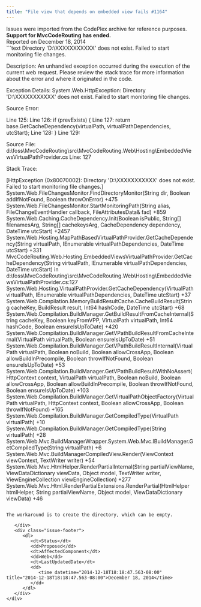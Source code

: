 ```yaml
---
title: "File view that depends on embedded view fails #1164"
---
```

<div class="note">
   Issues were imported from the CodePlex archive for reference purposes. <b>Support for MvcCodeRouting has ended.</b></div>
<div class="issue-report">
   <div class="issue-header">Reported on 
      <time datetime="2014-12-18T18:18:47.563-08:00" title="2014-12-18T18:18:47.563-08:00">December 18, 2014</time>
   </div>
   <div class="issue-message" markdown="1">```text
Directory 'D:\XXXXXXXXXXX' does not exist. Failed to start monitoring file changes.

Description: An unhandled exception occurred during the execution of the current web request. Please review the stack trace for more information about the error and where it originated in the code. 

Exception Details: System.Web.HttpException: Directory 'D:\XXXXXXXXXXX' does not exist. Failed to start monitoring file changes.

Source Error: 


Line 125:
Line 126:         if (prevExists) {
Line 127:            return base.GetCacheDependency(virtualPath, virtualPathDependencies, utcStart);
Line 128:         }
Line 129:

Source File: d:\foss\MvcCodeRouting\src\MvcCodeRouting.Web\Hosting\EmbeddedViewsVirtualPathProvider.cs    Line: 127 

Stack Trace: 


[HttpException (0x80070002): Directory 'D:\XXXXXXXXXXX' does not exist. Failed to start monitoring file changes.]
   System.Web.FileChangesMonitor.FindDirectoryMonitor(String dir, Boolean addIfNotFound, Boolean throwOnError) +475
   System.Web.FileChangesMonitor.StartMonitoringPath(String alias, FileChangeEventHandler callback, FileAttributesData& fad) +859
   System.Web.Caching.CacheDependency.Init(Boolean isPublic, String[] filenamesArg, String[] cachekeysArg, CacheDependency dependency, DateTime utcStart) +2457
   System.Web.Hosting.MapPathBasedVirtualPathProvider.GetCacheDependency(String virtualPath, IEnumerable virtualPathDependencies, DateTime utcStart) +331
   MvcCodeRouting.Web.Hosting.EmbeddedViewsVirtualPathProvider.GetCacheDependency(String virtualPath, IEnumerable virtualPathDependencies, DateTime utcStart) in d:\foss\MvcCodeRouting\src\MvcCodeRouting.Web\Hosting\EmbeddedViewsVirtualPathProvider.cs:127
   System.Web.Hosting.VirtualPathProvider.GetCacheDependency(VirtualPath virtualPath, IEnumerable virtualPathDependencies, DateTime utcStart) +37
   System.Web.Compilation.MemoryBuildResultCache.CacheBuildResult(String cacheKey, BuildResult result, Int64 hashCode, DateTime utcStart) +68
   System.Web.Compilation.BuildManager.GetBuildResultFromCacheInternal(String cacheKey, Boolean keyFromVPP, VirtualPath virtualPath, Int64 hashCode, Boolean ensureIsUpToDate) +420
   System.Web.Compilation.BuildManager.GetVPathBuildResultFromCacheInternal(VirtualPath virtualPath, Boolean ensureIsUpToDate) +51
   System.Web.Compilation.BuildManager.GetVPathBuildResultInternal(VirtualPath virtualPath, Boolean noBuild, Boolean allowCrossApp, Boolean allowBuildInPrecompile, Boolean throwIfNotFound, Boolean ensureIsUpToDate) +53
   System.Web.Compilation.BuildManager.GetVPathBuildResultWithNoAssert(HttpContext context, VirtualPath virtualPath, Boolean noBuild, Boolean allowCrossApp, Boolean allowBuildInPrecompile, Boolean throwIfNotFound, Boolean ensureIsUpToDate) +103
   System.Web.Compilation.BuildManager.GetVirtualPathObjectFactory(VirtualPath virtualPath, HttpContext context, Boolean allowCrossApp, Boolean throwIfNotFound) +165
   System.Web.Compilation.BuildManager.GetCompiledType(VirtualPath virtualPath) +10
   System.Web.Compilation.BuildManager.GetCompiledType(String virtualPath) +28
   System.Web.Mvc.BuildManagerWrapper.System.Web.Mvc.IBuildManager.GetCompiledType(String virtualPath) +6
   System.Web.Mvc.BuildManagerCompiledView.Render(ViewContext viewContext, TextWriter writer) +54
   System.Web.Mvc.HtmlHelper.RenderPartialInternal(String partialViewName, ViewDataDictionary viewData, Object model, TextWriter writer, ViewEngineCollection viewEngineCollection) +277
   System.Web.Mvc.Html.RenderPartialExtensions.RenderPartial(HtmlHelper htmlHelper, String partialViewName, Object model, ViewDataDictionary viewData) +46
```

The workaround is to create the directory, which can be empty.
      
   </div>
   <div class="issue-footer">
      <dl>
         <dt>Status</dt>
         <dd>Proposed</dd>
         <dt>AffectedComponent</dt>
         <dd>Web</dd>
         <dt>LastUpdatedDate</dt>
         <dd>
            <time datetime="2014-12-18T18:18:47.563-08:00" title="2014-12-18T18:18:47.563-08:00">December 18, 2014</time>
         </dd>
      </dl>
   </div>
</div>